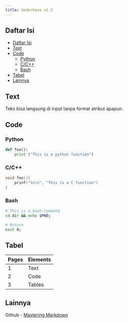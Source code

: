 ```yaml
---
title: Sederhana v1.5
---
```


## Daftar Isi

- [Daftar Isi](#daftar-isi)
- [Text](#text)
- [Code](#code)
  - [Python](#python)
  - [C/C++](#cc)
  - [Bash](#bash)
- [Tabel](#tabel)
- [Lainnya](#lainnya)

## Text

Teks bisa langsung di input tanpa format atribut apapun.

## Code

### Python

```python
def foo():
    print ("This is a python function")
```

### C/C++

```C
void foo(){
    prinf("%s\n", "This is a C function")
}
```

### Bash

```bash
# This is a bash command
cd dir && echo $PWD;

# Return
exit 0;
```

## Tabel

| Pages | Elements |
| ----- | -------- |
| 1     | Text     |
| 2     | Code     |
| 3     | Tables   |

## Lainnya

Github - 
[Mastering Markdown](https://guides.github.com/features/mastering-markdown/)